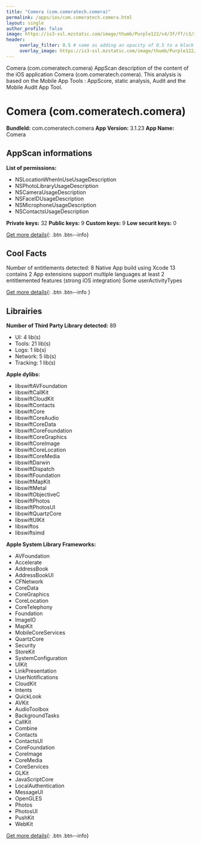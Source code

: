 ```yaml
---
title: "Comera (com.comeratech.comera)"
permalink: /apps/ios/com.comeratech.comera.html
layout: single
author_profile: false
image: https://is3-ssl.mzstatic.com/image/thumb/Purple122/v4/3f/ff/c3/3fffc32c-ef8c-e266-1b46-53c17b38f13a/AppIcon-0-0-1x_U007emarketing-0-0-0-10-0-0-sRGB-0-0-0-GLES2_U002c0-512MB-85-220-0-0.png/512x512bb.jpg
header: 
     overlay_filter: 0.5 # same as adding an opacity of 0.5 to a black background
     overlay_image: https://is3-ssl.mzstatic.com/image/thumb/Purple122/v4/3f/ff/c3/3fffc32c-ef8c-e266-1b46-53c17b38f13a/AppIcon-0-0-1x_U007emarketing-0-0-0-10-0-0-sRGB-0-0-0-GLES2_U002c0-512MB-85-220-0-0.png/512x512bb.jpg
---
```

Comera (com.comeratech.comera) AppScan description of the content of the iOS application Comera (com.comeratech.comera). This analysis is based on the Mobile App Tools : AppScore, static analysis, Audit and the Mobile Audit App Tool.

# Comera (com.comeratech.comera)

**BundleId:** com.comeratech.comera
**App Version:** 3.1.23
**App Name:** Comera


## AppScan informations 

**List of permissions:** 
- NSLocationWhenInUseUsageDescription
- NSPhotoLibraryUsageDescription
- NSCameraUsageDescription
- NSFaceIDUsageDescription
- NSMicrophoneUsageDescription
- NSContactsUsageDescription
  
  
**Private keys:** 32
**Public keys:** 9
**Custom keys:** 9
**Low securit keys:** 0
  
[Get more details](/pricing.html){: .btn .btn--info}

## Cool Facts

Number of entitlements detected: 8
Native App
build using Xcode 13
contains 2 App extensions
support multiple languages
at least 2 entitlemented features (strong iOS integration)
Some userActivityTypes
  
[Get more details](/pricing.html){: .btn .btn--info }

## Librairies 
**Number of Third Party Library detected:** 89
- UI: 4 lib(s)
- Tools: 21 lib(s)
- Logs: 1 lib(s)
- Network: 5 lib(s)
- Tracking: 1 lib(s)


**Apple dylibs:**
- libswiftAVFoundation
- libswiftCallKit
- libswiftCloudKit
- libswiftContacts
- libswiftCore
- libswiftCoreAudio
- libswiftCoreData
- libswiftCoreFoundation
- libswiftCoreGraphics
- libswiftCoreImage
- libswiftCoreLocation
- libswiftCoreMedia
- libswiftDarwin
- libswiftDispatch
- libswiftFoundation
- libswiftMapKit
- libswiftMetal
- libswiftObjectiveC
- libswiftPhotos
- libswiftPhotosUI
- libswiftQuartzCore
- libswiftUIKit
- libswiftos
- libswiftsimd


**Apple System Library Frameworks:**
- AVFoundation
- Accelerate
- AddressBook
- AddressBookUI
- CFNetwork
- CoreData
- CoreGraphics
- CoreLocation
- CoreTelephony
- Foundation
- ImageIO
- MapKit
- MobileCoreServices
- QuartzCore
- Security
- StoreKit
- SystemConfiguration
- UIKit
- LinkPresentation
- UserNotifications
- CloudKit
- Intents
- QuickLook
- AVKit
- AudioToolbox
- BackgroundTasks
- CallKit
- Combine
- Contacts
- ContactsUI
- CoreFoundation
- CoreImage
- CoreMedia
- CoreServices
- GLKit
- JavaScriptCore
- LocalAuthentication
- MessageUI
- OpenGLES
- Photos
- PhotosUI
- PushKit
- WebKit


  
[Get more details](/pricing.html){: .btn .btn--info}

